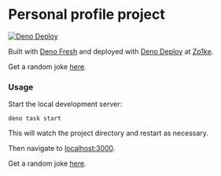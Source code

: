 # Personal profile project

[![Deno Deploy](https://github.com/zp1ke/deno-resume/actions/workflows/deno-deploy.yml/badge.svg)](https://github.com/zp1ke/deno-resume/actions/workflows/deno-deploy.yml)

Built with [Deno Fresh](https://fresh.deno.dev/) and deployed with
[Deno Deploy](https://deno.com/deploy) at [Zp1ke](https://zp1ke.deno.dev/).

Get a random joke [here](https://sp1ke.dev/api/joke).

### Usage

Start the local development server:

```
deno task start
```

This will watch the project directory and restart as necessary.

Then navigate to [localhost:3000](http://localhost:3000).

Get a random joke [here](http://localhost:3000/api/joke).
